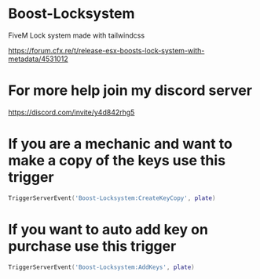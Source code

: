 # Boost-Locksystem
FiveM Lock system made with tailwindcss
 
https://forum.cfx.re/t/release-esx-boosts-lock-system-with-metadata/4531012
 
# For more help join my discord server
https://discord.com/invite/y4d842rhg5

# If you are a mechanic and want to make a copy of the keys use this trigger
```LUA
TriggerServerEvent('Boost-Locksystem:CreateKeyCopy', plate)
```
# If you want to auto add key on purchase use this trigger
```LUA
TriggerServerEvent('Boost-Locksystem:AddKeys', plate)
```
